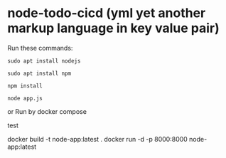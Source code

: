 # node-todo-cicd (yml yet another markup language in key value pair)

Run these commands:


`sudo apt install nodejs`


`sudo apt install npm`


`npm install`

`node app.js`

or Run by docker compose

test

docker build -t node-app:latest .
docker run -d -p 8000:8000 node-app:latest
